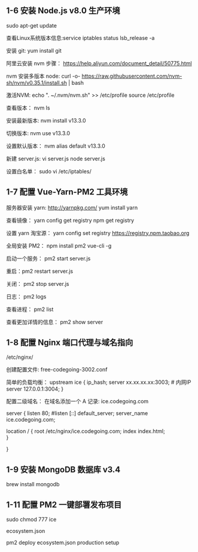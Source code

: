 ## 1-6 安装 Node.js v8.0 生产环境
sudo apt-get update

查看Linux系统版本信息:service iptables status
lsb_release -a

安装 git: 
yum install git

阿里云安装 nvm 步骤：
https://help.aliyun.com/document_detail/50775.html

nvm 安装多版本 node:
curl -o- https://raw.githubusercontent.com/nvm-sh/nvm/v0.35.1/install.sh | bash


激活NVM:
echo ". ~/.nvm/nvm.sh" >> /etc/profile
source /etc/profile

查看版本：
nvm ls 

安装最新版本:
nvm install v13.3.0

切换版本:
nvm use v13.3.0

设置默认版本：
nvm alias default v13.3.0

新建 server.js:
vi server.js
node server.js

设置白名单：
sudo vi /etc/iptables/

## 1-7 配置 Vue-Yarn-PM2 工具环境
服务器安装 yarn:
http://yarnpkg.com/
yum install yarn

查看镜像： 
yarn config get registry
npm get registry 

设置 yarn 淘宝源：
yarn config set registry https://registry.npm.taobao.org

全局安装 PM2：
npm install pm2 vue-cli -g

启动一个服务：
pm2 start server.js

重启：pm2 restart server.js

关闭：
pm2 stop server.js

日志：
pm2 logs

查看进程：
pm2 list

查看更加详情的信息：
pm2 show server

## 1-8 配置 Nginx 端口代理与域名指向
/etc/nginx/

创建配置文件:
free-codegoing-3002.conf

简单的负载均衡：
upstream ice {
   ip_hash;
   server xx.xx.xx.xx:3003; # 内网IP
   server 127.0.0.1:3004;
}

配置二级域名：
在域名添加一个 A 记录:
ice.codegoing.com

server {
  listen 80;
  #listen [::] default_server;
  server_name ice.codegoing.com;        

  location / {
          root /etc/nginx/ice.codegoing.com;
          index index.html;  
  }
        
}


## 1-9 安装 MongoDB 数据库 v3.4
brew install mongodb

## 1-11 配置 PM2 一键部署发布项目
sudo chmod 777 ice

ecosystem.json

pm2 deploy ecosystem.json production setup